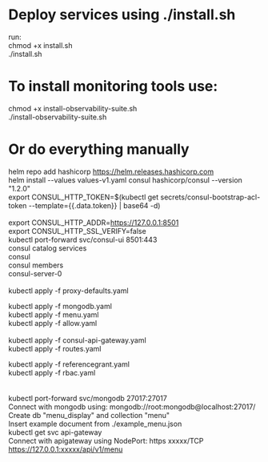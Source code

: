 # Deploy services using ./install.sh 
run: <br> 
chmod +x install.sh <br>
./install.sh <br>

# To install monitoring tools use: 
chmod +x install-observability-suite.sh<br>
./install-observability-suite.sh<br>

# Or do everything manually
helm repo add hashicorp https://helm.releases.hashicorp.com<br>
helm install --values values-v1.yaml consul hashicorp/consul --version "1.2.0"<br>
export CONSUL_HTTP_TOKEN=$(kubectl get secrets/consul-bootstrap-acl-token --template={{.data.token}} | base64 -d)<br>       
export CONSUL_HTTP_ADDR=https://127.0.0.1:8501<br>
export CONSUL_HTTP_SSL_VERIFY=false<br>
kubectl port-forward svc/consul-ui 8501:443<br>
consul catalog services<br>
consul<br>
consul members<br>
consul-server-0<br>
<br>
kubectl apply -f proxy-defaults.yaml<br>
<!-- kubectl apply -f nginx.yaml<br> -->
<!-- no need for nginx -->
kubectl apply -f mongodb.yaml<br>
kubectl apply -f menu.yaml<br>
kubectl apply -f allow.yaml<br>
<br>
kubectl apply -f consul-api-gateway.yaml<br>
kubectl apply -f routes.yaml<br>
<!-- kubectl apply -f intentions.yaml<br> -->
kubectl apply -f referencegrant.yaml<br> 
kubectl apply -f rbac.yaml<br>  
<br>
kubectl port-forward svc/mongodb 27017:27017<br>
Connect with mongodb using: mongodb://root:mongodb@localhost:27017/<br>
Create db "menu_display" and collection "menu"<br>
Insert example document from ./example_menu.json<br>
kubectl get svc api-gateway<br>
Connect with apigateway using NodePort: https  xxxxx/TCP<br>
https://127.0.0.1:xxxxx/api/v1/menu<br>


